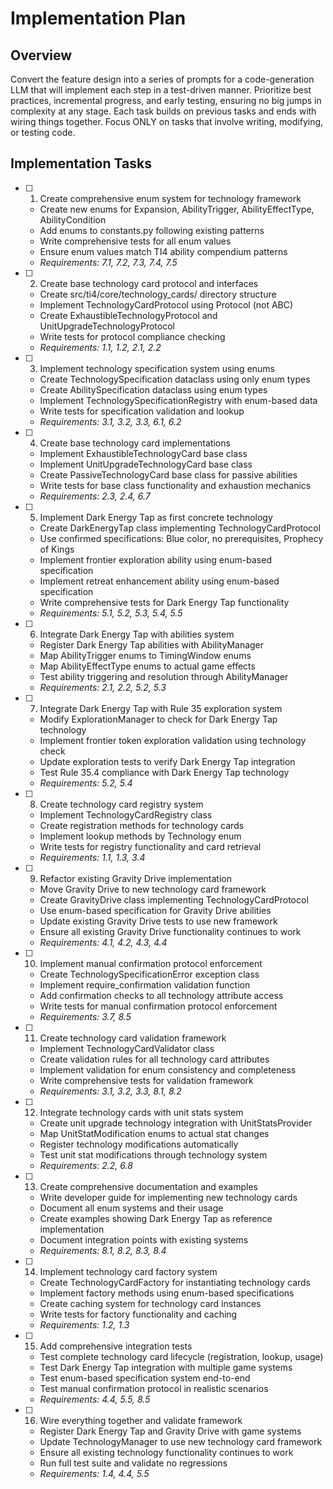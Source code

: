 # Implementation Plan

## Overview

Convert the feature design into a series of prompts for a code-generation LLM that will implement each step in a test-driven manner. Prioritize best practices, incremental progress, and early testing, ensuring no big jumps in complexity at any stage. Each task builds on previous tasks and ends with wiring things together. Focus ONLY on tasks that involve writing, modifying, or testing code.

## Implementation Tasks

- [ ] 1. Create comprehensive enum system for technology framework
  - Create new enums for Expansion, AbilityTrigger, AbilityEffectType, AbilityCondition
  - Add enums to constants.py following existing patterns
  - Write comprehensive tests for all enum values
  - Ensure enum values match TI4 ability compendium patterns
  - _Requirements: 7.1, 7.2, 7.3, 7.4, 7.5_

- [ ] 2. Create base technology card protocol and interfaces
  - Create src/ti4/core/technology_cards/ directory structure
  - Implement TechnologyCardProtocol using Protocol (not ABC)
  - Create ExhaustibleTechnologyProtocol and UnitUpgradeTechnologyProtocol
  - Write tests for protocol compliance checking
  - _Requirements: 1.1, 1.2, 2.1, 2.2_

- [ ] 3. Implement technology specification system using enums
  - Create TechnologySpecification dataclass using only enum types
  - Create AbilitySpecification dataclass using enum types
  - Implement TechnologySpecificationRegistry with enum-based data
  - Write tests for specification validation and lookup
  - _Requirements: 3.1, 3.2, 3.3, 6.1, 6.2_

- [ ] 4. Create base technology card implementations
  - Implement ExhaustibleTechnologyCard base class
  - Implement UnitUpgradeTechnologyCard base class
  - Create PassiveTechnologyCard base class for passive abilities
  - Write tests for base class functionality and exhaustion mechanics
  - _Requirements: 2.3, 2.4, 6.7_

- [ ] 5. Implement Dark Energy Tap as first concrete technology
  - Create DarkEnergyTap class implementing TechnologyCardProtocol
  - Use confirmed specifications: Blue color, no prerequisites, Prophecy of Kings
  - Implement frontier exploration ability using enum-based specification
  - Implement retreat enhancement ability using enum-based specification
  - Write comprehensive tests for Dark Energy Tap functionality
  - _Requirements: 5.1, 5.2, 5.3, 5.4, 5.5_

- [ ] 6. Integrate Dark Energy Tap with abilities system
  - Register Dark Energy Tap abilities with AbilityManager
  - Map AbilityTrigger enums to TimingWindow enums
  - Map AbilityEffectType enums to actual game effects
  - Test ability triggering and resolution through AbilityManager
  - _Requirements: 2.1, 2.2, 5.2, 5.3_

- [ ] 7. Integrate Dark Energy Tap with Rule 35 exploration system
  - Modify ExplorationManager to check for Dark Energy Tap technology
  - Implement frontier token exploration validation using technology check
  - Update exploration tests to verify Dark Energy Tap integration
  - Test Rule 35.4 compliance with Dark Energy Tap technology
  - _Requirements: 5.2, 5.4_

- [ ] 8. Create technology card registry system
  - Implement TechnologyCardRegistry class
  - Create registration methods for technology cards
  - Implement lookup methods by Technology enum
  - Write tests for registry functionality and card retrieval
  - _Requirements: 1.1, 1.3, 3.4_

- [ ] 9. Refactor existing Gravity Drive implementation
  - Move Gravity Drive to new technology card framework
  - Create GravityDrive class implementing TechnologyCardProtocol
  - Use enum-based specification for Gravity Drive abilities
  - Update existing Gravity Drive tests to use new framework
  - Ensure all existing Gravity Drive functionality continues to work
  - _Requirements: 4.1, 4.2, 4.3, 4.4_

- [ ] 10. Implement manual confirmation protocol enforcement
  - Create TechnologySpecificationError exception class
  - Implement require_confirmation validation function
  - Add confirmation checks to all technology attribute access
  - Write tests for manual confirmation protocol enforcement
  - _Requirements: 3.7, 8.5_

- [ ] 11. Create technology card validation framework
  - Implement TechnologyCardValidator class
  - Create validation rules for all technology card attributes
  - Implement validation for enum consistency and completeness
  - Write comprehensive tests for validation framework
  - _Requirements: 3.1, 3.2, 3.3, 8.1, 8.2_

- [ ] 12. Integrate technology cards with unit stats system
  - Create unit upgrade technology integration with UnitStatsProvider
  - Map UnitStatModification enums to actual stat changes
  - Register technology modifications automatically
  - Test unit stat modifications through technology system
  - _Requirements: 2.2, 6.8_

- [ ] 13. Create comprehensive documentation and examples
  - Write developer guide for implementing new technology cards
  - Document all enum systems and their usage
  - Create examples showing Dark Energy Tap as reference implementation
  - Document integration points with existing systems
  - _Requirements: 8.1, 8.2, 8.3, 8.4_

- [ ] 14. Implement technology card factory system
  - Create TechnologyCardFactory for instantiating technology cards
  - Implement factory methods using enum-based specifications
  - Create caching system for technology card instances
  - Write tests for factory functionality and caching
  - _Requirements: 1.2, 1.3_

- [ ] 15. Add comprehensive integration tests
  - Test complete technology card lifecycle (registration, lookup, usage)
  - Test Dark Energy Tap integration with multiple game systems
  - Test enum-based specification system end-to-end
  - Test manual confirmation protocol in realistic scenarios
  - _Requirements: 4.4, 5.5, 8.5_

- [ ] 16. Wire everything together and validate framework
  - Register Dark Energy Tap and Gravity Drive with game systems
  - Update TechnologyManager to use new technology card framework
  - Ensure all existing technology functionality continues to work
  - Run full test suite and validate no regressions
  - _Requirements: 1.4, 4.4, 5.5_
